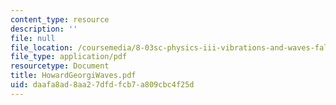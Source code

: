 ```yaml
---
content_type: resource
description: ''
file: null
file_location: /coursemedia/8-03sc-physics-iii-vibrations-and-waves-fall-2016/daafa8ad8aa27dfdfcb7a809cbc4f25d_MIT8_03SCF16_Text_Ch6.pdf
file_type: application/pdf
resourcetype: Document
title: HowardGeorgiWaves.pdf
uid: daafa8ad-8aa2-7dfd-fcb7-a809cbc4f25d
---
```

